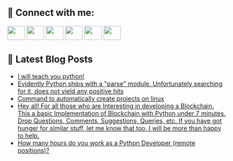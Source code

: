 ## 🔎 Connect with me:
[<img height="32" width="40" src="https://cdn.jsdelivr.net/npm/simple-icons@v5/icons/telegram.svg" />](https://t.me/bullbesh)
[<img height="32" width="40" src="https://cdn.jsdelivr.net/npm/simple-icons@v5/icons/vk.svg" />](https://vk.com/bullbesh)
[<img height="32" width="40" src="https://cdn.jsdelivr.net/npm/simple-icons@v5/icons/twitter.svg" />](https://twitter.com/bullbesh1)
[<img height="32" width="40" src="https://cdn.jsdelivr.net/npm/simple-icons@v5/icons/instagram.svg" />](https://www.instagram.com/bullbesh)
[<img height="32" width="40" src="https://cdn.jsdelivr.net/npm/simple-icons@v5/icons/reddit.svg" />](https://www.reddit.com/user/bullbesh)
[<img height="32" width="40" src="https://cdn.jsdelivr.net/npm/simple-icons@v5/icons/youtube.svg" />](https://www.youtube.com/channel/UCtfjRs6uzgq5mfm8S06WTcg)

## 📕 Latest Blog Posts
<!-- BLOG-POST-LIST:START -->
- [I will teach you python!](https://www.reddit.com/r/Python/comments/v91obp/i_will_teach_you_python/)
- [Evidently Python ships with a &quot;parse&quot; module. Unfortunately searching for it, does not yield any positive hits](https://www.reddit.com/r/Python/comments/v8z5sh/evidently_python_ships_with_a_parse_module/)
- [Command to automatically create projects on linux](https://www.reddit.com/r/Python/comments/v8wxsw/command_to_automatically_create_projects_on_linux/)
- [Hey all! For all those who are Interesting in developing a Blockchain. This a basic Implementation of Blockchain with Python under 7 minutes. Drop Questions, Comments, Suggestions, Queries, etc. If you have got hunger for similar stuff, let me know that too, I will be more than happy to help.](https://www.reddit.com/r/Python/comments/v8un32/hey_all_for_all_those_who_are_interesting_in/)
- [How many hours do you work as a Python Developer &lpar;remote positions&rpar;?](https://www.reddit.com/r/Python/comments/v8ttsc/how_many_hours_do_you_work_as_a_python_developer/)
<!-- BLOG-POST-LIST:END -->
